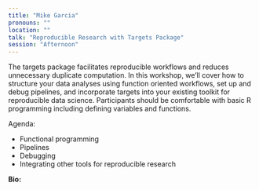 ```yaml
---
title: "Mike Garcia"
pronouns: ""
location: ""
talk: "Reproducible Research with Targets Package"
session: "Afternoon"
---
```


The targets package facilitates reproducible workflows and reduces unnecessary duplicate computation. In this workshop, we’ll cover how to structure your data analyses using function oriented workflows, set up and debug pipelines, and incorporate targets into your existing toolkit for reproducible data science. Participants should be comfortable with basic R programming including defining variables and functions.

Agenda:
- Functional programming
- Pipelines 
- Debugging
- Integrating other tools for reproducible research

__Bio:__ 